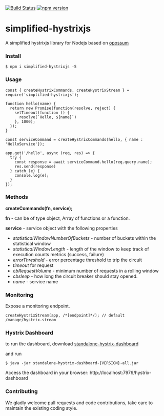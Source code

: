 [![Build Status](https://travis-ci.org/julekgwa/simplified-hystrixjs.svg?branch=master)](https://travis-ci.org/julekgwa/simplified-hystrixjs) [![npm version](https://badge.fury.io/js/simplified-hystrixjs.svg)](https://badge.fury.io/js/simplified-hystrixjs)

# simplified-hystrixjs

A simplified hystrixjs library for Nodejs based on [opossum](https://www.npmjs.com/package/opossum)

### Install
```
$ npm i simplified-hystrixjs -S
```

### Usage
```
const { createHystrixCommands, createHystrixStream } = require('simplified-hystrixjs');

function hello(name) {
  return new Promise(function(resolve, reject) {
    setTimeout(function () {
      resolve(`Hello, ${name}`)
    }, 1000);
  });
}

const serviceCommand = createHystrixCommands(hello, { name : 'HelloService'});

app.get('/hello', async (req, res) => {
  try {
    const response = await serviceCommand.hello(req.query.name);
    res.send(response)
  } catch (e) {
    console.log(e);
  }
});
```

### Methods

**createCommands(fn, service);**

**fn** - can be of type object, Array of functions or a function.

**service** - service object with the following properties

* *statisticalWindowNumberOfBuckets* - number of buckets within the statistical window
* *statisticalWindowLength* - length of the window to keep track of execution counts metrics (success, failure)
* *errorThreshold* - error percentage threshold to trip the circuit
* *timeout* for request
* *cbRequestVolume* - minimum number of requests in a rolling window
* *cbsleep* - how long the circuit breaker should stay opened.
* *name* - service name

### Monitoring

Expose a monitoring endpoint.

```
createHystrixStream(app, /*[endpoint]*/); // default /manage/hystrix.stream

```

### Hystrix Dashboard

to run the dashboard, download [standalone-hystrix-dashboard](https://bintray.com/kennedyoliveira/maven/standalone-hystrix-dashboard)

and run
```
$ java -jar standalone-hystrix-dashboard-{VERSION}-all.jar
```
Access the dashboard in  your browser: http://localhost:7979/hystrix-dashboard

### Contributing

We gladly welcome pull requests and code contributions, take care to maintain the existing coding style.
